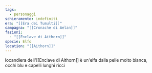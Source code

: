 ```yaml
---
tags:
  - personaggi
schieramento: indefiniti
era: "[[Era dei Tumulti]]"
campagna: "[[Cronache di Aelan]]"
fazioni:
  - "[[Enclave di Aithorn]]"
specie: Elfo
location: "[[Aithorn]]"
---
```

locandiera dell'[[Enclave di Aithorn]] è un'elfa dalla pelle molto bianca, occhi blu e capelli lunghi ricci